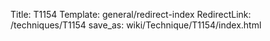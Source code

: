 Title: T1154
Template: general/redirect-index
RedirectLink: /techniques/T1154
save_as: wiki/Technique/T1154/index.html